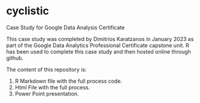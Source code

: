 # cyclistic
Case Study for Google Data Analysis Certificate

This case study was completed by Dimitrios Karatzanos in January 2023 as part of the Google Data Analytics Professional Certificate capstone unit. R has been used to complete this case study and then hosted online through github.

The content of this repository is:
1. R Markdown file with the full process code.
2. Html File with the full process.
3. Power Point presentation.



